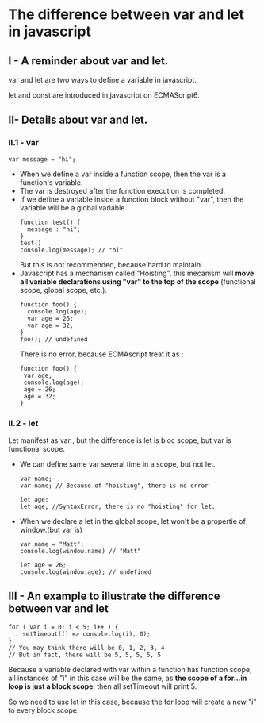 # The difference between var and let in javascript 
## I - A reminder about var and let.
var and let are two ways to define a variable in javascript.

let and const are introduced in javascript on ECMAScript6.


## II- Details about var and let.

### II.1 - var
 ```
 var message = "hi";
 ```
- When we define a var inside a function scope, then the var is a function's variable.
- The var is destroyed after the function execution is completed.
- If we define a variable inside a function block without "var", then the variable will be a global variable
    ```
    function test() {
      message : "hi";
    }
    test()
    console.log(message); // "hi"
    ```
    But this is not recommended, because hard to maintain.
- Javascript has a mechanism called "Hoisting", this mecanism will **move all variable declarations using "var" to the top of the scope** (functional scope, global scope, etc.).
  ```
  function foo() {
    console.log(age);
    var age = 26;
    var age = 32;
  }
  foo(); // undefined
  ```
  There is no error, because ECMAscript treat it as :
  ```
  function foo() {
   var age;
   console.log(age);
   age = 26;
   age = 32;
  }
  ```
### II.2 - let
Let manifest as var , but the difference is let is bloc scope, but var is functional scope.
- We can define same var several time in a scope, but not let.
    ```
    var name;
    var name; // Because of "hoisting", there is no error
    
    let age;
    let age; //SyntaxError, there is no "hoisting" for let.
    ```
- When we declare a let in the global scope, let won't be a propertie of window.(but var is)
    ```
    var name = "Matt";
    console.log(window.name) // "Matt"
    
    let age = 26;
    console.log(window.age); // undefined
    ```
## III - An example to illustrate the difference between var and let
```
for ( var i = 0; i < 5; i++ ) {
    setTimeout(() => console.log(i), 0);
}
// You may think there will be 0, 1, 2, 3, 4
// But in fact, there will be 5, 5, 5, 5, 5
```
Because a variable declared with var within a function has function scope, all instances of "i" in this case will be the same, as **the scope of a for...in loop is just a block scope**.
then all setTimeout will print 5.

So we need to use let in this case, because the for loop will create a new "i" to every block scope.


